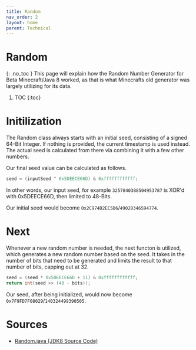 ```yaml
---
title: Random
nav_order: 2
layout: home
parent: Technical
---
```


# Random
{: .no_toc }
This page will explain how the Random Number Generator for Beta Minecraft/Java 8 worked, as that is what Minecrafts old generator was largely utilizing for its data.

1. TOC
{:toc}

# Initilization
The Random class always starts with an initial seed, consisting of a signed 64-Bit Integer. If nothing is provided, the current timestamp is used instead. The actual seed is calculated from there via combining it with a few other numbers.

Our final seed value can be calculated as follows.

```c
seed = (inputSeed ^ 0x5DEECE66D) & 0xffffffffffff;
```

In other words, our input seed, for example `3257840388504953787` is XOR'd with 0x5DEECE66D, then limited to 48-Bits.

Our initial seed would become `0x2C974D2EC5D6`/`49028346594774`.

# Next
Whenever a new random number is needed, the next functon is utilized, which generates a new random number based on the seed. It takes in the number of bits that need to be generated and limits the result to that number of bits, capping out at 32.

```c
seed = (seed * 0x5DEECE66D + 11) & 0xffffffffffff;
return int(seed >> (48 - bits));
```

Our seed, after being initialized, would now become `0x7F9FD7F08029`/`140324499390505`.

# Sources
- [Random.java (JDK8 Source Code)](https://github.com/openjdk/jdk8u-dev/blob/master/jdk/src/share/classes/java/util/Random.java)